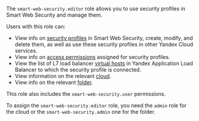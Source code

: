 The `smart-web-security.editor` role allows you to use security profiles in Smart Web Security and manage them.

Users with this role can:
* View info on [security profiles](../../smartwebsecurity/concepts/profiles.md) in Smart Web Security, create, modify, and delete them, as well as use these security profiles in other Yandex Cloud services.
* View info on [access permissions](../../iam/concepts/access-control/index.md) assigned for security profiles.
* View the list of L7 load balancer [virtual hosts](../../application-load-balancer/concepts/http-router.md#virtual-host) in Yandex Application Load Balancer to which the security profile is connected.
* View information on the relevant [cloud](../../resource-manager/concepts/resources-hierarchy.md#cloud).
* View info on the relevant [folder](../../resource-manager/concepts/resources-hierarchy.md#folder).

This role also includes the `smart-web-security.user` permissions.

To assign the `smart-web-security.editor` role, you need the `admin` role for the cloud or the `smart-web-security.admin` one for the folder.